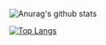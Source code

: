![Anurag's github stats](https://github-readme-stats.vercel.app/api?username=mateusdearaujo&show_icons=true&theme=dracula)

[![Top Langs](https://github-readme-stats.vercel.app/api/top-langs/?username=mateusdearaujo&layout=compact&theme=dracula)](https://github.com/anuraghazra/github-readme-stats)
